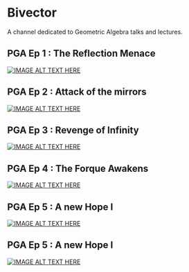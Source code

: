 # Bivector
A channel dedicated to Geometric Algebra talks and lectures.

## PGA Ep 1 : The Reflection Menace

[![IMAGE ALT TEXT HERE](https://img.youtube.com/vi/pq9YfdPHhIo/0.jpg)](https://www.youtube.com/watch?v=pq9YfdPHhIo)


## PGA Ep 2 : Attack of the mirrors

[![IMAGE ALT TEXT HERE](https://img.youtube.com/vi/IDCDXB0HAeE/0.jpg)](https://www.youtube.com/watch?v=IDCDXB0HAeE)


## PGA Ep 3 : Revenge of Infinity

[![IMAGE ALT TEXT HERE](https://img.youtube.com/vi/LQyKb0Flm3w/0.jpg)](https://www.youtube.com/watch?v=LQyKb0Flm3w)

## PGA Ep 4 : The Forque Awakens

[![IMAGE ALT TEXT HERE](https://img.youtube.com/vi/DOXzZZ6Bdf8/0.jpg)](https://www.youtube.com/watch?v=DOXzZZ6Bdf8)



## PGA Ep 5 : A new Hope I

[![IMAGE ALT TEXT HERE](https://img.youtube.com/vi/2DgxeizE3E8/0.jpg)](https://www.youtube.com/watch?v=2DgxeizE3E8)

## PGA Ep 5 : A new Hope I

[![IMAGE ALT TEXT HERE](https://img.youtube.com/vi/5R2sv9GCwz0/0.jpg)](https://www.youtube.com/watch?v=5R2sv9GCwz0)

